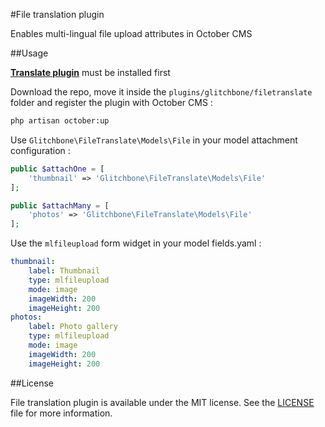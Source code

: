 #File translation plugin

Enables multi-lingual file upload attributes in October CMS

##Usage

**[Translate plugin](https://octobercms.com/plugin/rainlab-translate)** must be installed first

Download the repo, move it inside the `plugins/glitchbone/filetranslate` folder and register the plugin with October CMS :
```sh
php artisan october:up
```

Use `Glitchbone\FileTranslate\Models\File` in your model attachment configuration :
```php
public $attachOne = [
    'thumbnail' => 'Glitchbone\FileTranslate\Models\File'
];

public $attachMany = [
    'photos' => 'Glitchbone\FileTranslate\Models\File'
];
```

Use the `mlfileupload` form widget in your model fields.yaml :
```yaml
thumbnail:
    label: Thumbnail
    type: mlfileupload
    mode: image
    imageWidth: 200
    imageHeight: 200
photos:
    label: Photo gallery
    type: mlfileupload
    mode: image
    imageWidth: 200
    imageHeight: 200
```

##License

File translation plugin is available under the MIT license. See the [LICENSE](LICENSE.md) file for more information.
